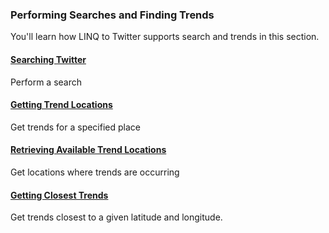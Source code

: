 ### Performing Searches and Finding Trends

You'll learn how LINQ to Twitter supports search and trends in this section.

#### [Searching Twitter](Performing-Searches-and-Finding-Trends/Searching-Twitter.md)

Perform a search

#### [Getting Trend Locations](Performing-Searches-and-Finding-Trends/Getting-Trend-Locations.md)

Get trends for a specified place

#### [Retrieving Available Trend Locations](Performing-Searches-and-Finding-Trends/Retrieving-Available-Trend-Locations.md)

Get locations where trends are occurring

#### [Getting Closest Trends](Performing-Searches-and-Finding-Trends/Getting-Closest-Trends.md)

Get trends closest to a given latitude and longitude.